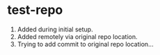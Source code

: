 # test-repo
1. Added during initial setup.
2. Added remotely via original repo location.
3. Trying to add commit to original repo location...
